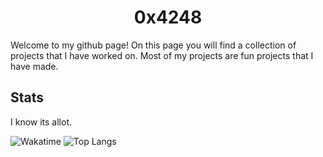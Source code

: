 <h1 style="text-align: center;">0x4248</h1>

Welcome to my github page! On this page you will find a collection of projects that I have worked on. Most of my projects are fun projects that I have made.

## Stats

I know its allot. 

![Wakatime](https://github-readme-stats.vercel.app/api/wakatime?username=0x4248&layout=compact&theme=transparent)
![Top Langs](https://github-readme-stats.vercel.app/api/top-langs/?username=0x4248&hide=html,css,jupyter%20notebook&langs_count=40&layout=donut&theme=transparent)
